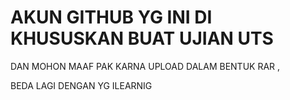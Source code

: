 # AKUN GITHUB YG INI DI KHUSUSKAN BUAT UJIAN UTS 
 DAN MOHON MAAF PAK KARNA UPLOAD DALAM BENTUK RAR , 


BEDA LAGI DENGAN YG ILEARNIG 

